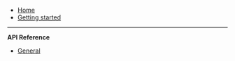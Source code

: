 - [Home](README.md)
- [Getting started](getting-started.md)
---
**API Reference**
- [General](general.md)